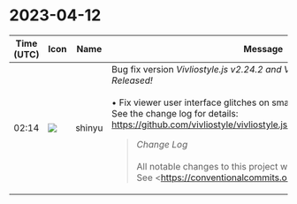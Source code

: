 # 2023-04-12

|Time (UTC)|Icon|Name|Message|
|---|---|---|---|
|02:14|![](https://avatars.slack-edge.com/2018-04-27/354445776386_e258f5ed5ba887b08668_72.jpg)|shinyu|Bug fix version *Vivliostyle.js v2.24.2 and Vivliostyle CLI v7.2.2 Released!*<br><br>• Fix viewer user interface glitches on smartphones, etc.<br>See the change log for details:<br><https://github.com/vivliostyle/vivliostyle.js/blob/master/CHANGELOG.md><br><blockquote>*Change Log*<br><br>All notable changes to this project will be documented in this file.  <br>See <https://conventionalcommits.org|Conventional Commits> for commit guidelines.<br><br>*<https://github.com/vivliostyle/vivliostyle.js/compare/v2.24.1...v2.24.2|2.24.2> (2023-04-11)*<br>*Bug Fixes*<br><br>• prevent "TypeError: can't access property" (<https://github.com/vivliostyle/vivliostyle.js/commit/3d9850df9e6cc88de55dd290194ddc673f75b97e|3d9850d>), closes <https://github.com/vivliostyle/vivliostyle.js/issues/1160|#1160><br>• unnecessary scrollbars when zoom is fit-to-screen (<https://github.com/vivliostyle/vivliostyle.js/commit/bb504a6babd1e7d1b57a83fca333ac1ee44a9e62|bb504a6>), closes <https://github.com/vivliostyle/vivliostyle.js/issues/1158|#1158><br>• *viewer:* marker annotation user interface problem on touch devices (<https://github.com/vivliostyle/vivliostyle.js/commit/17c770d9cd1c5fdb455a2525b850b5ba34bfb73b|17c770d>)<br>• *viewer:* viewport height problem on smartphones (<https://github.com/vivliostyle/vivliostyle.js/commit/f3649c7ac00ac005b82e8d96208090769fbf457d|f3649c7>)<br>• wrong hyphen appears at page break with line-break:anywhere (<https://github.com/vivliostyle/vivliostyle.js/commit/a5e1356c6c8c84371b4d3cf6ae43262d5817fd09|a5e1356>), closes <https://github.com/vivliostyle/vivliostyle.js/issues/1162|#1162><br><br>*<https://github.com/vivliostyle/vivliostyle.js/compare/v2.24.0...v2.24.1|2.24.1> (2023-04-01)*<br>*Bug Fixes*<br><br>• wrong message "[object Object]" instead of delete confirmation (<https://github.com/vivliostyle/vivliostyle.js/commit/451f737488d278c7b475311de8c5670022ec557c|451f737>)<br><br>*<https://github.com/vivliostyle/vivliostyle.js/compare/v2.23.2...v2.24.0|2.24.0> (2023-04-01)*<br>*Bug Fixes*<br><br>• Browser "Back" button should work with internal link or TOC navigation (<https://github.com/vivliostyle/vivliostyle.js/commit/5b6795c4c1e9d1058ece10b774cbb919f9f22756|5b6795c>)<br>• Rendering error with SVG images in EPUB (Regression in v2.23.0) (<https://github.com/vivliostyle/vivliostyle.js/commit/bff1c63d6d2623fd5a214742384bfeba1059fdeb|bff1c63>), closes <https://github.com/vivliostyle/vivliostyle.js/issues/1139|#1139> <https://github.com/vivliostyle/vivliostyle.js/issues/1135|#1135><br><br>*Features*<br><br>• *viewer:* Add Restore View setting (<https://github.com/vivliostyle/vivliostyle.js/commit/550c01979786f7f8f9306608cc2e333d72068242|550c019>)<br>• *viewer:* Add UI Language in settings panel (<https://github.com/vivliostyle/vivliostyle.js/commit/7e4ee0caae4c8c9b4c3749c6d8252b063fe305df|7e4ee0c>)<br>• *viewer:* Marker annotation (<https://github.com/vivliostyle/vivliostyle.js/commit/7202a570cb766372dd21af8f5d9fccc9e1361db3|7202a57>)<br>• *viewer:* Multilingual user interface (en/ja) (<https://github.com/vivliostyle/vivliostyle.js/commit/aa2f27bf561267e3eca47da3edb8df9f6139526e|aa2f27b>)<br><br>*<https://github.com/vivliostyle/vivliostyle.js/compare/v2.23.1...v2.23.2|2.23.2> (2023-03-25)*<br>*Bug Fixes*<br><br>• Page content is not painted in the bleed area (Regression in v2.23.1) (<https://github.com/vivliostyle/vivliostyle.js/commit/05c4828c24f02d63bb27bf47c669e75a6d8e1739|05c4828>), closes <https://github.com/vivliostyle/vivliostyle.js/issues/1145|#1145> <https://github.com/vivliostyle/vivliostyle.js/issues/644|#644><br><br>*<https://github.com/vivliostyle/vivliostyle.js/compare/v2.23.0...v2.23.1|2.23.1> (2023-03-24)*<br>*Bug Fixes*<br><br>• Leader layout problem dependent on font and language (<https://github.com/vivliostyle/vivliostyle.js/commit/bf351a904465ba0bc54c6e56e402885a4261995a|bf351a9>), closes <https://github.com/vivliostyle/vivliostyle.js/issues/1117|#1117><br>• Page background image is not painted in the bleed area (<https://github.com/vivliostyle/vivliostyle.js/commit/fb14e6cd0273cf1db1dde4054273752b70421403|fb14e6c>), closes <https://github.com/vivliostyle/vivliostyle.js/issues/644|#644><br><br>*<https://github.com/vivliostyle/vivliostyle.js/compare/v2.22.4...v2.23.0|2.23.0> (2023-03-13)*<br>*Bug Fixes*<br><br>• CSS rem unit not evaluated correctly in min/max/clamp functions (<https://github.com/vivliostyle/vivliostyle.js/commit/0694528637f468e3291b3ee0130ec122790ec7f3|0694528>), closes <https://github.com/vivliostyle/vivliostyle.js/issues/1137|#1137><br>• SVG rendering error with `<use xlink:href=… />` (<https://github.com/vivliostyle/vivliostyle.js/commit/e36aba9c695457636c8b2c1e21409807babcdd57|e36aba9>), closes <https://github.com/vivliostyle/vivliostyle.js/issues/1135|#1135><br>• tweak TOC detection for VFM v2 change (<https://github.com/vivliostyle/vivliostyle.js/commit/4304f27b112e2d392a522f82219224eb0b1b1c77|4304f27>)<br>• Using a CSS target-counter breaks named-pages styling (<https://github.com/vivliostyle/vivliostyle.js/commit/f88013eb72b1357386002b905c2e617141342500|f88013e>), closes <https://github.com/vivliostyle/vivliostyle.js/issues/1136|#1136><br>• *viewer:* [Regression v2.22.4] Viewer TOC item indent too large (<https://github.com/vivliostyle/vivliostyle.js/commit/8f8067e514f8d98561f0126af2e68e98d1a329f2|8f8067e>), closes <https://github.com/vivliostyle/vivliostyle.js/issues/1133|#1133><br><br>*Features*<br><br>• Add support for new syntax of CSS text-spacing properties (<https://github.com/vivliostyle/vivliostyle.js/commit/da819c5db1ea62fa845f2693578aad2629146245|da819c5>), closes <https://github.com/vivliostyle/vivliostyle.js/issues/1118|#1118><br><br>*<https://github.com/vivliostyle/vivliostyle.js/compare/v2.22.3...v2.22.4|2.22.4> (2023-02-22)*<br>*Bug Fixes*<br><br>• HTML `<link rel="stylesheet">` tag without `href` causes TypeError (<https://github.com/vivliostyle/vivliostyle.js/commit/c8a18c0442bb561e15ec46fc527c2d6c7abca257|c8a18c0>), closes <https://github.com/vivliostyle/vivliostyle.js/issues/1120|#1120><br>• improve margin-break handling (<https://github.com/vivliostyle/vivliostyle.js/commit/5327f6931beee85a1009ef526165f15788c80eb1|5327f69>), closes <https://github.com/vivliostyle/vivliostyle.js/issues/611|#611> <https://github.com/vivliostyle/vivliostyle.js/issues/1124|#1124><br>• margin-break:discard not working properly (<https://github.com/vivliostyle/vivliostyle.js/commit/660eefd2cef5afd18edb03f1bf63bf4dcb044150|660eefd>), closes <https://github.com/vivliostyle/vivliostyle.js/issues/1123|#1123><br>• no break opportunity at empty block box (<https://github.com/vivliostyle/vivliostyle.js/commit/a2b4537f7fa03c8dab0e2870f0f65b79c9d231e6|a2b4537>), closes <https://github.com/vivliostyle/vivliostyle.js/issues/749|#749><br>• no break opportunity between anonymous block box and block-level box (<https://github.com/vivliostyle/vivliostyle.js/commit/73df5bcbbc9e50e57e50c36efa624f83c99f5dd4|73df5bc>), closes <https://github.com/vivliostyle/vivliostyle.js/issues/611|#611><br>• wrong cascading with CSS logical properties (<https://github.com/vivliostyle/vivliostyle.js/commit/2f7fd7b355138b7568a98d1a27a2a4b0da3b7682|2f7fd7b>), closes <https://github.com/vivliostyle/vivliostyle.js/issues/1126|#1126><br>• wrong page break inside table in vertical writing mode (<https://github.com/vivliostyle/vivliostyle.js/commit/2dae5fc3934f4638cc0e7b1fe4a6ebcf7cdaf062|2dae5fc>), closes <https://github.com/vivliostyle/vivliostyle.js/issues/1129|#1129><br><br>*<https://github.com/vivliostyle/vivliostyle.js/compare/v2.22.2...v2.22.3|2.22.3> (2023-01-29)*<br>*Bug Fixes*<br><br>• Inline margins on leader not working properly (<https://github.com/vivliostyle/vivliostyle.js/commit/abb74e6b398ec538ac70e1ec0a638d78ec2fd9c3|abb74e6>), closes <https://github.com/vivliostyle/vivliostyle.js/issues/1114|#1114><br>• Leader layout problem on Safari (<https://github.com/vivliostyle/vivliostyle.js/commit/afac702f8e17fbc59d58a9dc38c34bdb1f23c0f1|afac702>), closes <https://github.com/vivliostyle/vivliostyle.js/issues/1112|#1112><br>• PDF internal links not working properly (<https://github.com/vivliostyle/vivliostyle.js/commit/50d489116661c7eef018b6f9bd74690377699bec|50d4891>), closes <https://github.com/vivliostyle/vivliostyle.js/issues/1110|#1110><br><br>*<https://github.com/vivliostyle/vivliostyle.js/compare/v2.22.1...v2.22.2|2.22.2> (2023-01-26)*<br>*Bug Fixes*<br><br>• Leader disappears in very large page (<https://github.com/viv…</blockquote>|
